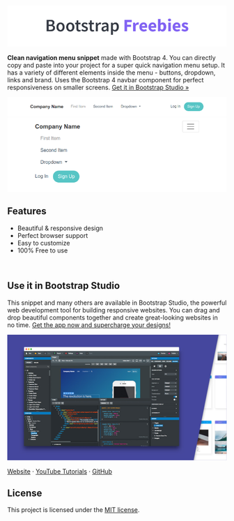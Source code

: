 

[![Bootstrap Freebies](/readme-images/github-bootstrap-freebies.png)](https://github.com/topics/bootstrap-freebies/) 

**Clean navigation menu snippet** made with Bootstrap 4. You can directly copy and paste into your project for a super quick navigation menu setup. It has a variety of different elements inside the menu - buttons, dropdown, links and brand. Uses the Bootstrap 4 navbar component for perfect responsiveness on smaller screens. [Get it in Bootstrap Studio &raquo;](https://bootstrapstudio.io)

[![Clean Navigation](/readme-images/screenshot.png)](https://bootstrapstudio.io) 
[![Clean Navigation](/readme-images/screenshot-2.png)](https://bootstrapstudio.io) 

## Features

* Beautiful & responsive design
* Perfect browser support
* Easy to customize
* 100% Free to use

<br>

## Use it in Bootstrap Studio

This snippet and many others are available in Bootstrap Studio, the powerful web development tool for building responsive websites. You can drag and drop beautiful components together and create great-looking websites in no time. [Get the app now and supercharge your designs!](https://bootstrapstudio.io)

[![Bootstrap Studio Banner](/readme-images/bootstrap-studio-banner.jpg)](https://bootstrapstudio.io/)

[Website](https://bootstrapstudio.io/) &middot; [YouTube Tutorials](https://www.youtube.com/BootstrapStudioApp) &middot; [GitHub](https://github.com/bootstrapstudio) 

## License

This project is licensed under the [MIT license](LICENSE).